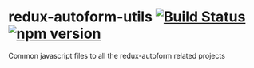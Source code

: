 # redux-autoform-utils [![Build Status](https://travis-ci.org/redux-autoform/redux-autoform-utils.svg?branch=master)](https://travis-ci.org/redux-autoform/redux-autoform-utils) [![npm version](https://badge.fury.io/js/redux-autoform-utils.svg)](https://badge.fury.io/js/redux-autoform-utils)

Common javascript files to all the redux-autoform related projects
